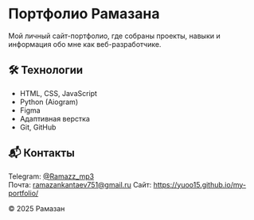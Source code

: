 # Портфолио Рамазана

Мой личный сайт-портфолио, где собраны проекты, навыки и информация обо мне как веб-разработчике.

## 🛠️ Технологии

- HTML, CSS, JavaScript  
- Python (Aiogram)  
- Figma  
- Адаптивная верстка  
- Git, GitHub

## 📬 Контакты

Telegram: [@Ramazz_mp3](https://t.me/Ramazz_mp3)  
Почта: ramazankantaev751@gmail.ru
Сайт: https://yuoo15.github.io/my-portfolio/

© 2025 Рамазан
